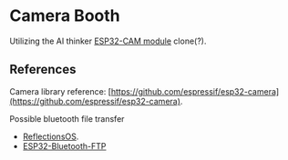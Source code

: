 # Camera Booth

Utilizing the AI thinker [ESP32-CAM module](http://www.ai-thinker.com/pro_view-24.html) clone(?).

## References

Camera library reference: [https://github.com/espressif/esp32-camera](https://github.com/espressif/esp32-camera).

Possible bluetooth file transfer
 - [ReflectionsOS](https://github.com/frankcohen/ReflectionsOS/blob/main/Gateway/FileTransferGateway.ino).
 - [ESP32-Bluetooth-FTP](https://github.com/PranjalKushwaha/ESP32-Bluetooth-FTP)